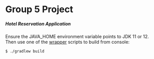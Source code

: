 # Group 5 Project

##### Hotel Reservation Application

Ensure the JAVA_HOME environment variable points to JDK 11 or 12.  
Then use one of the [wrapper](https://docs.gradle.org/current/userguide/gradle_wrapper.html)
scripts to build from console: 

```shell
$ ./gradlew build
```